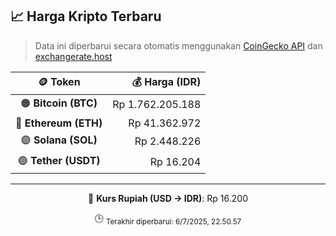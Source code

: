 

<!-- HARGA_KRIPTO -->
## 📈 Harga Kripto Terbaru

> Data ini diperbarui secara otomatis menggunakan [CoinGecko API](https://www.coingecko.com/) dan [exchangerate.host](https://exchangerate.host/)

<div align="center">

| 🪙 Token | 💰 Harga (IDR) |
|:------:|---------------:|
| 🟠 **Bitcoin (BTC)**   | Rp 1.762.205.188 |
| 🔵 **Ethereum (ETH)**  | Rp 41.362.972 |
| 🟣 **Solana (SOL)**    | Rp 2.448.226 |
| 🟢 **Tether (USDT)**   | Rp 16.204 |

---

💱 **Kurs Rupiah (USD → IDR)**: Rp 16.200

🕒 <sub>Terakhir diperbarui: 6/7/2025, 22.50.57</sub>

</div>
<!-- /HARGA_KRIPTO -->
